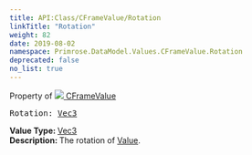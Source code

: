 ```yaml
---
title: API:Class/CFrameValue/Rotation
linkTitle: "Rotation"
weight: 82
date: 2019-08-02
namespace: Primrose.DataModel.Values.CFrameValue.Rotation
deprecated: false
no_list: true
---
```

Property of <a href="/docs/api-reference/Class/CFrameValue"><img src="/icons/silk/value.png"/>&nbsp;CFrameValue</a>
<pre class="method-declaration">
Rotation: <a class="type" href="/docs/api-reference/DataType/Vec3">Vec3</a></pre>
<b>Value Type: </b>
<a class="type" href="/docs/api-reference/DataType/Vec3">Vec3</a>
<br/>
<b>Description: </b>
The rotation of <a href="/docs/api-reference/Class/CFrameValue/Value" >Value</a>.

